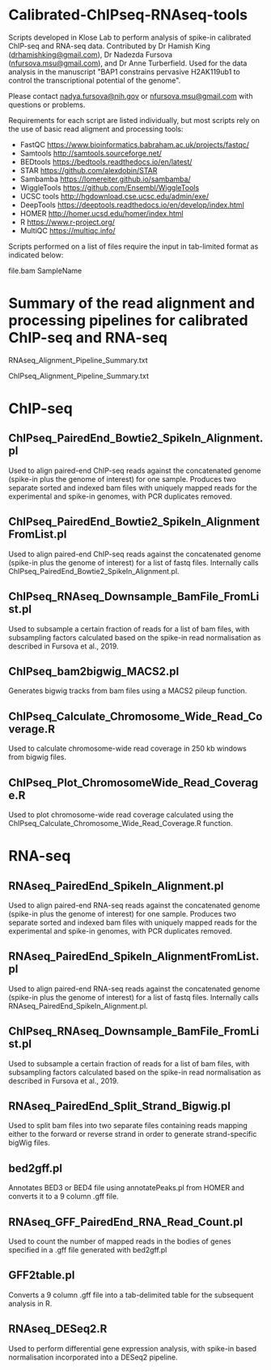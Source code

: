# Calibrated-ChIPseq-RNAseq-tools

Scripts developed in Klose Lab to perform analysis of spike-in calibrated ChIP-seq and RNA-seq data. Contributed by Dr Hamish King (drhamishking@gmail.com), Dr Nadezda Fursova (nfursova.msu@gmail.com), and Dr Anne Turberfield. Used for the data analysis in the manuscript "BAP1 constrains pervasive H2AK119ub1 to control the transcriptional potential of the genome".

Please contact nadya.fursova@nih.gov or nfursova.msu@gmail.com with questions or problems.

Requirements for each script are listed individually, but most scripts rely on the use of basic read aligment and processing tools:

- FastQC	https://www.bioinformatics.babraham.ac.uk/projects/fastqc/
- Samtools	http://samtools.sourceforge.net/ 
- BEDtools	https://bedtools.readthedocs.io/en/latest/
- STAR	https://github.com/alexdobin/STAR
- Sambamba	https://lomereiter.github.io/sambamba/
- WiggleTools	https://github.com/Ensembl/WiggleTools
- UCSC tools http://hgdownload.cse.ucsc.edu/admin/exe/
- DeepTools	https://deeptools.readthedocs.io/en/develop/index.html
- HOMER	http://homer.ucsd.edu/homer/index.html
- R	https://www.r-project.org/
- MultiQC	https://multiqc.info/

Scripts performed on a list of files require the input in tab-limited format as indicated below:

file.bam	SampleName

# Summary of the read alignment and processing pipelines for calibrated ChIP-seq and RNA-seq

RNAseq_Alignment_Pipeline_Summary.txt

ChIPseq_Alignment_Pipeline_Summary.txt

# ChIP-seq

## ChIPseq_PairedEnd_Bowtie2_SpikeIn_Alignment.pl

Used to align paired-end ChIP-seq reads against the concatenated genome (spike-in plus the genome of interest) for one sample. Produces two separate sorted and indexed bam files with uniquely mapped reads for the experimental and spike-in genomes, with PCR duplicates removed.

## ChIPseq_PairedEnd_Bowtie2_SpikeIn_AlignmentFromList.pl

Used to align paired-end ChIP-seq reads against the concatenated genome (spike-in plus the genome of interest) for a list of fastq files. Internally calls  ChIPseq_PairedEnd_Bowtie2_SpikeIn_Alignment.pl. 

## ChIPseq_RNAseq_Downsample_BamFile_FromList.pl

Used to subsample a certain fraction of reads for a list of bam files, with subsampling factors calculated based on the spike-in read normalisation as described in Fursova et al., 2019. 

## ChIPseq_bam2bigwig_MACS2.pl

Generates bigwig tracks from bam files using a MACS2 pileup function.

## ChIPseq_Calculate_Chromosome_Wide_Read_Coverage.R

Used to calculate chromosome-wide read coverage in 250 kb windows from bigwig files.

## ChIPseq_Plot_ChromosomeWide_Read_Coverage.R

Used to plot chromosome-wide read coverage calculated using the ChIPseq_Calculate_Chromosome_Wide_Read_Coverage.R function.

# RNA-seq

## RNAseq_PairedEnd_SpikeIn_Alignment.pl

Used to align paired-end RNA-seq reads against the concatenated genome (spike-in plus the genome of interest) for one sample. Produces two separate sorted and indexed bam files with uniquely mapped reads for the experimental and spike-in genomes, with PCR duplicates removed.

## RNAseq_PairedEnd_SpikeIn_AlignmentFromList.pl

Used to align paired-end RNA-seq reads against the concatenated genome (spike-in plus the genome of interest) for a list of fastq files. Internally calls  RNAseq_PairedEnd_SpikeIn_Alignment.pl. 

## ChIPseq_RNAseq_Downsample_BamFile_FromList.pl

Used to subsample a certain fraction of reads for a list of bam files, with subsampling factors calculated based on the spike-in read normalisation as described in Fursova et al., 2019. 

## RNAseq_PairedEnd_Split_Strand_Bigwig.pl

Used to split bam files into two separate files containing reads mapping either to the forward or reverse strand in order to generate strand-specific bigWig files.

## bed2gff.pl

Annotates BED3 or BED4 file using annotatePeaks.pl from HOMER and converts it to a 9 column .gff file.

## RNAseq_GFF_PairedEnd_RNA_Read_Count.pl

Used to count the number of mapped reads in the bodies of genes specified in a .gff file generated with bed2gff.pl

## GFF2table.pl

Converts a 9 column .gff file into a tab-delimited table for the subsequent analysis in R.

## RNAseq_DESeq2.R

Used to perform differential gene expression analysis, with spike-in based normalisation incorporated into a DESeq2 pipeline.

